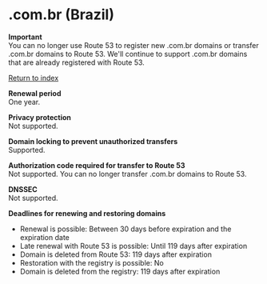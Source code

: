 # \.com\.br \(Brazil\)<a name="com.br"></a>

**Important**  
You can no longer use Route 53 to register new \.com\.br domains or transfer \.com\.br domains to Route 53\. We'll continue to support \.com\.br domains that are already registered with Route 53\.

[Return to index](registrar-tld-list.md#index)

**Renewal period**  
One year\.

**Privacy protection**  
Not supported\.

**Domain locking to prevent unauthorized transfers**  
Supported\.

**Authorization code required for transfer to Route 53**  
Not supported\. You can no longer transfer \.com\.br domains to Route 53\.

**DNSSEC**  
Not supported\.

**Deadlines for renewing and restoring domains**  
+ Renewal is possible: Between 30 days before expiration and the expiration date
+ Late renewal with Route 53 is possible: Until 119 days after expiration
+ Domain is deleted from Route 53: 119 days after expiration
+ Restoration with the registry is possible: No
+ Domain is deleted from the registry: 119 days after expiration